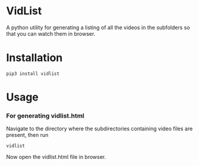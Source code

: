 # VidList

A python utility for generating a listing of all the videos in the subfolders so that you can watch them in browser.

# Installation

```
pip3 install vidlist
```

# Usage

### For generating vidlist.html

Navigate to the directory where the subdirectories containing video files are present, then run

```
vidlist
```

Now open the vidlist.html file in browser.